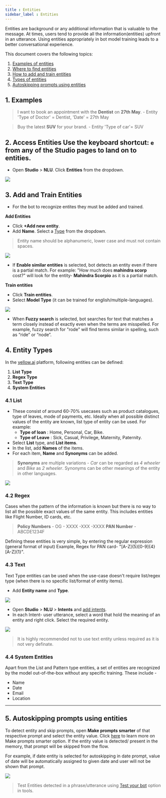 ```yaml
---
title : Entities
sidebar_label : Entities
---
```


Entities are background or any additional information that is valuable to the message. At times, users tend to provide all the information(entities) upfront in an utterance. Using entities appropriately in bot model training leads to a better conversational experience.

This document covers the following topics: 

1. [Examples of entities](#ex)
2. [Where to find entities](#na)
3. [How to add and train entities](#ate)
4. [Types of entities](#et)
5. [Autoskipping prompts using entities](#ape)

## <a name="ex"></a> 1. Examples 

> I want to book an appointment with the **Dentist** on **27th May**.
    - Entity 'Type of Doctor' = Dentist, 'Date' = 27th May

> Buy the latest **SUV** for your brand.
    - Entity 'Type of car'= SUV 

## <a name="na"></a> 2. Access Entities Use the keyboard shortcut: `e` from any of the Studio pages to land on to entities.

* Open **Studio** > **NLU**. Click **Entities** from the dropdown. 

![](https://i.imgur.com/V8vaG07.png)

## <a name="ate"></a> 3. Add and Train Entities 

* For the bot to recognize entites they must be added and trained. 

**Add Entities** 

* Click **+Add new entity**.
* Add **Name**. Select a [Type](#et) from the dropdown.

> Entity name should be alphanumeric, lower case and must not contain spaces.

![](https://i.imgur.com/CE2V23U.png)

* If **Enable similar entities** is selected, bot detects an entity even if there is a partial match. For example: "How much does **mahindra scorp** cost?" will look for the entity- **Mahindra Scorpio** as it is a partial match. 



**Train entities**

* Click **Train entities**. 
* Select **Model Type** (it can be trained for english/multiple-languages).

![](https://i.imgur.com/SxmQacm.png)


* When **Fuzzy search** is selected, bot searches for text that matches a term closely instead of exactly even when the terms are misspelled. For example, fuzzy search for "rode" will find terms similar in spelling, such as “ride” or “node”. 



## <a name="et"></a> 4. Entity Types
In the [yellow.ai](https://cloud.yellow.ai/) platform, following entities can be defined:

1. **List Type**
2. **Regex Type**
3. **Text Type**
4. **System Entities**


### 4.1 List 

* These consist of around 60-70% usecases such as product catalogues, type of leaves, mode of payments, etc. Ideally when all possible distinct values of the entity are known, list type of entity can be used. For example:
    * **Type of loan** : Home, Personal, Car, Bike. 
    * **Type of Leave** : Sick, Casual, Privilege, Maternity, Paternity.
* Select **List** type, and **List items**.
* In the list, add **Names** of the items. 
* For each item, **Name** and **Synonyms** can be added.

> **Synonyms** are multiple variations - *Car* can be regarded as *4 wheeler* and *Bike* as *2 wheeler*. Synonyms can be other meanings of the entity in other languages.

![](https://i.imgur.com/ZrZaS93.png)


### 4.2 Regex

Cases when the pattern of the information is known but there is no way to list all the possible exact values of the same entity. This includes entities like Flight Number, ID cards, etc.

> **Policy Numbers** - OG - XXXX -XXX -XXXX
> **PAN Number** - ABCDE1234F

Defining these entities is very simple, by entering the regular expression (general format of input) Example, Regex for PAN card- "[A-Z]{5}[0-9]{4}[A-Z]{1}".


### 4.3 Text

Text Type entities can be used when the use-case doesn't require list/regex type (when there is no specific list/format of entity items). 

* Add **Entity name** and **Type**.

![](https://i.imgur.com/i5RGVng.png)

* Open **Studio** > **NLU** > **Intents** and [add intents](https://docs.yellow.ai/docs/platform_concepts/studio/train/intents#add-intent).  
* In each Intent- user utterance, select a word that hold the meaning of an entity and right click. Select the required entity.

![](https://i.imgur.com/P6WYblV.jpg)


> It is highly recommended not to use text entity unless required as it is not very definate. 
 
### 4.4 System Entities

Apart from the List and Pattern type entities, a set of entities are recognized by the model out-of-the-box without any specific training. These include - 

  - Name
  - Date
  - Email
  - Location






---

## <a name="ape"></a> 5. Autoskipping prompts using entities

To detect entity and skip prompts, open **Make prompts smarter** of that respective prompt and select the entity value. Click [here](https://docs.yellow.ai/docs/platform_concepts/studio/build/nodes/prompt-nodes#4-make-prompt-smarter) to learn more on Make prompts smarter option. 
If the entity value is detected/ present in the memory, that prompt will be skipped from the flow. 


For example, if date entity is selected for autoskipping in date prompt, value of date will be automatically assigned to given date and user will not be shown that prompt. 

![](https://i.imgur.com/3FJBAdK.png)


> Test Entities detected in a phrase/utterance using [Test your bot](https://docs.yellow.ai/docs/platform_concepts/studio/train/tools#21-test-your-bot) option in tools.
